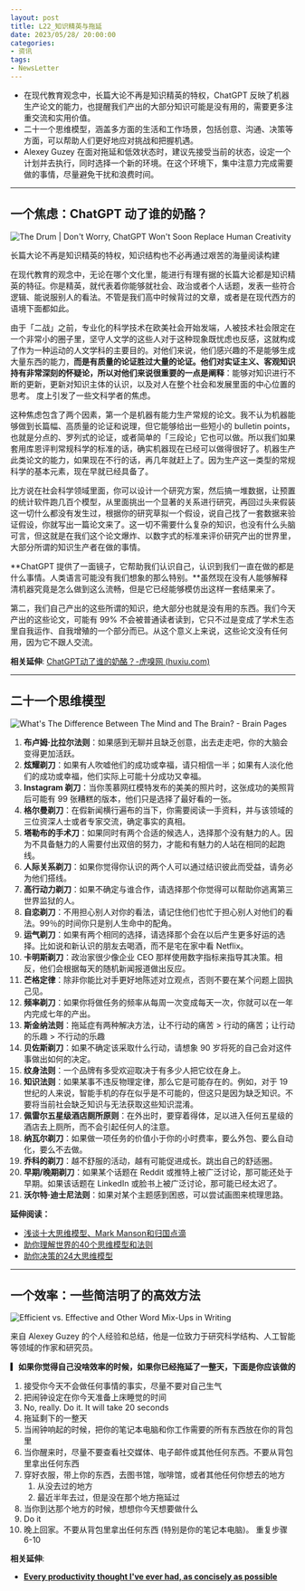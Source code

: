 ```yaml
---
layout: post
title: L22_知识精英与拖延
date: 2023/05/28/ 20:00:00
categories:
- 资讯
tags:
- NewsLetter
---
```


- 在现代教育观念中，长篇大论不再是知识精英的特权，ChatGPT 反映了机器生产论文的能力，也提醒我们产出的大部分知识可能是没有用的，需要更多注重交流和实用价值。
- 二十一个思维模型，涵盖多方面的生活和工作场景，包括创意、沟通、决策等方面，可以帮助人们更好地应对挑战和把握机遇。
- Alexey Guzey 在面对拖延和低效状态时，建议先接受当前的状态，设定一个计划并去执行，同时选择一个新的环境。在这个环境下，集中注意力完成需要做的事情，尽量避免干扰和浪费时间。

---

## 一个焦虑：ChatGPT 动了谁的奶酪？

![The Drum | Don't Worry, ChatGPT Won't Soon Replace Human Creativity](https://pics.naaln.com/creativity_1.png-basicBlog)

长篇大论不再是知识精英的特权，知识结构也不必再通过艰苦的海量阅读构建

在现代教育的观念中，无论在哪个文化里，能进行有理有据的长篇大论都是知识精英的特征。你是精英，就代表着你能够就社会、政治或者个人话题，发表一些符合逻辑、能说服别人的看法。不管是我们高中时候背过的文章，或者是在现代西方的语境下面都如此。

由于「二战」之前，专业化的科学技术在欧美社会开始发端，人被技术社会限定在一个非常小的圈子里，坚守人文学的这些人对于这种现象既忧虑也反感，这就构成了作为一种运动的人文学科的主要目的。对他们来说，他们感兴趣的不是能够生成大量东西的能力，**而是有质量的论证胜过大量的论证。**他们对实证主义、客观知识持有非常深刻的怀疑论，所以对他们来说很重要的一点是**阐释**：能够对知识进行不断的更新，更新对知识主体的认识，以及对人在整个社会和发展里面的中心位置的思考。
度上引发了一些文科学者的焦虑。

这种焦虑包含了两个因素，第一个是机器有能力生产常规的论文。我不认为机器能够做到长篇幅、高质量的论证和说理，但它能够给出一些短小的 bulletin points，也就是分点的、罗列式的论证，或者简单的「三段论」它也可以做。所以我们如果套用库恩评判常规科学的标准的话，确实机器现在已经可以做得很好了。机器生产此类论文的能力，如果现在不行的话，再几年就赶上了。因为生产这一类型的常规科学的基本元素，现在早就已经具备了。

比方说在社会科学领域里面，你可以设计一个研究方案，然后搞一堆数据，让预置的统计软件跑几百个模型，从里面挑出一个显著的关系进行研究，再回过头来假装这一切什么都没有发生过，根据你的研究草拟一个假设，说自己找了一套数据来验证假设，你就写出一篇论文来了。这一切不需要什么复杂的知识，也没有什么头脑可言，但这就是在我们这个论文爆炸、以数字式的标准来评价研究产出的世界里，大部分所谓的知识生产者在做的事情。

**ChatGPT 提供了一面镜子，它帮助我们认识自己，认识到我们一直在做的都是什么事情。人类语言可能没有我们想象的那么特别。**虽然现在没有人能够解释清机器究竟是怎么做到这么流畅，但是它已经能够模仿出这样一套结果来了。

第二，我们自己产出的这些所谓的知识，绝大部分也就是没有用的东西。我们今天产出的这些论文，可能有 99% 不会被普通读者读到，它只不过是变成了学术生态里自我运作、自我增殖的一个部分而已。从这个意义上来说，这些论文没有任何用，因为它不跟人交流。

**相关延伸**:
[ChatGPT动了谁的奶酪？-虎嗅网 (huxiu.com)](https://www.huxiu.com/article/1074797.html?ref=invisible.school)

---

## 二十一个思维模型

![What's The Difference Between The Mind and The Brain? - Brain Pages](https://pics.naaln.com/mind-brain.jpg-basicBlog)

1. **布卢姆·比拉尔法则**：如果感到无聊并且缺乏创意，出去走走吧，你的大脑会变得更加活跃。
2. **炫耀剃刀**：如果有人吹嘘他们的成功或幸福，请只相信一半；如果有人淡化他们的成功或幸福，他们实际上可能十分成功又幸福。
3. **Instagram 剃刀**：当你羡慕网红模特发布的美美的照片时，这张成功的美照背后可能有 99 张糟糕的版本，他们只是选择了最好看的一张。
4. **格尔曼剃刀**：在假新闻横行遍布的当下，你需要阅读一手资料，并与该领域的三位资深人士或者专家交流，确定事实的真相。
5. **塔勒布的手术刀**：如果同时有两个合适的候选人，选择那个没有魅力的人。因为不具备魅力的人需要付出双倍的努力，才能和有魅力的人站在相同的起跑线。
6. **人际关系剃刀**：如果你觉得你认识的两个人可以通过结识彼此而受益，请务必为他们搭线。
7. **高行动力剃刀**：如果不确定与谁合作，请选择那个你觉得可以帮助你逃离第三世界监狱的人。
8. **自恋剃刀**：不用担心别人对你的看法，请记住他们也忙于担心别人对他们的看法。99％的时间你只是别人生命中的配角。
9. **运气剃刀**：如果有两个相同的选择，请选择那个会在以后产生更多好运的选择。比如说和新认识的朋友去喝酒，而不是宅在家中看 Netflix。
10. **卡明斯剃刀**：政治家很少像企业 CEO 那样使用数字指标来指导其决策。相反，他们会根据每天的随机新闻报道做出反应。
11. **芒格定律**：除非你能比对手更好地陈述对立观点，否则不要在某个问题上固执己见。
12. **频率剃刀**：如果你将做任务的频率从每周一次变成每天一次，你就可以在一年内完成七年的产出。
13. **斯金纳法则**：拖延症有两种解决方法，让不行动的痛苦 > 行动的痛苦；让行动的乐趣 > 不行动的乐趣
14. **贝佐斯剃刀**：如果不确定该采取什么行动，请想象 90 岁将死的自己会对这件事做出如何的决定。
15. **纹身法则**：一个品牌有多受欢迎取决于有多少人把它纹在身上。
16. **知识法则**：如果某事不违反物理定律，那么它是可能存在的。例如，对于 19 世纪的人来说，智能手机的存在似乎是不可能的，但这只是因为缺乏知识。不要将当前社会缺乏知识与无法获取这些知识混淆。
17. **佩雷尔五星级酒店厕所原则**：在外出时，要穿着得体，足以进入任何五星级的酒店去上厕所，而不会引起任何人的注意。
18. **纳瓦尔剃刀**：如果做一项任务的价值小于你的小时费率，要么外包、要么自动化，要么不去做。
19. **乔科的剃刀**：越不舒服的活动，越有可能促进成长。跳出自己的舒适圈。
20. **早期/晚期剃刀**：如果某个话题在 Reddit 或推特上被广泛讨论，那可能还处于早期。如果该话题在 LinkedIn 或脸书上被广泛讨论，那可能已经太迟了。
21. **沃尔特·迪士尼法则**：如果对某个主题感到困惑，可以尝试画图来梳理思路。

**延伸阅读：**
- [浅谈十大思维模型、Mark Manson和归国点滴](https://www.camelliayang.com/blog/mark-manson-mental-models)
- [助你理解世界的40个思维模型和法则](https://www.camelliayang.com/blog/george-mack)
- [助你决策的24大思维模型](https://www.camelliayang.com/blog/george-mack)

---

## 一个效率：一些简洁明了的高效方法

![Efficient vs. Effective and Other Word Mix-Ups in Writing](https://pics.naaln.com/12.13.20-Hero-1360x646-1.png-basicBlog)

来自 Alexey Guzey 的个人经验和总结，他是一位致力于研究科学结构、人工智能等领域的作家和研究员。

**▎如果你觉得自己没啥效率的时候，如果你已经拖延了一整天，下面是你应该做的**

1. 接受你今天不会做任何事情的事实，尽量不要对自己生气
2. 把闹钟设定在你今天准备上床睡觉的时间
3. No, really. Do it. It will take 20 seconds
4. 拖延剩下的一整天
5. 当闹钟响起的时候，把你的笔记本电脑和你工作需要的所有东西放在你的背包里
6. 当你醒来时，尽量不要查看社交媒体、电子邮件或其他任何东西。不要从背包里拿出任何东西
7. 穿好衣服，带上你的东西，去图书馆，咖啡馆，或者其他任何你想去的地方
	1. 从没去过的地方
	2. 最近半年去过，但是没在那个地方拖延过
8. 当你到达那个地方的时候，想想你今天想要做什么
9. Do it
10. 晚上回家。不要从背包里拿出任何东西 (特别是你的笔记本电脑)。
重复步骤 6-10

**相关延伸**:
- [**Every productivity thought I've ever had, as concisely as possible**](https://guzey.com/productivity/)


